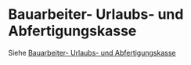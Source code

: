 # Bauarbeiter- Urlaubs- und Abfertigungskasse

Siehe [Bauarbeiter- Urlaubs- und Abfertigungskasse](../Bauarbeiter_Urlaubs_und_Abfertigungskasse/Abrechnungsbildschirm_Bauarbeiter_Urlaubs_und_Abfertigungskasse.md)